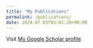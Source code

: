 ```yaml
---
title: "My Publications"
permalink: /publications/
date: 2024-07-03T03:02:20+00:00
---
```

Visit [My Google Scholar profile](https://scholar.google.com/citations?user=W05x7bwAAAAJ&hl=de)
